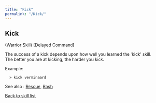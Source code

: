 ```yaml
---
title: "Kick"
permalink: "/Kick/"
---
```


## Kick

(Warrior Skill) \[Delayed Command\]

The success of a kick depends upon how well you learned the 'kick'
skill. The better you are at kicking, the harder you kick.

Example:

`  > kick verminaard`

See also : [Rescue](Rescue "wikilink"), [Bash](Bash "wikilink")

[Back to skill list](Skill "wikilink")